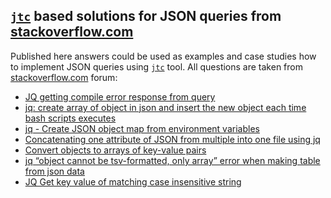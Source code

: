 ## [`jtc`](https://github.com/ldn-softdev/jtc) based solutions for JSON queries from [stackoverflow.com](https://stackoverflow.com/)

Published here answers could be used as examples and case studies how to implement JSON queries 
using [`jtc`](https://github.com/ldn-softdev/jtc) tool. All questions are taken from 
[stackoverflow.com](https://stackoverflow.com/questions/tagged/jq%2bor%2bjson%2bbash?tab=Newest)
forum:

- [JQ getting compile error response from query](https://github.com/ldn-softdev/stackoverflow-json/blob/master/lib/JQ%20getting%20compile%20error%20response%20from%20query.md)
- [jq: create array of object in json and insert the new object each time bash scripts executes](https://github.com/ldn-softdev/stackoverflow-json/blob/master/lib/create%20array%20of%20object%20in%20json%20and%20insert%20the%20new%20object%20each%20time%20bash%20scripts%20executes.md)
- [jq - Create JSON object map from environment variables](https://github.com/ldn-softdev/stackoverflow-json/blob/master/lib/Create%20JSON%20object%20map%20from%20environment%20variables.md)
- [Concatenating one attribute of JSON from multiple into one file using jq](https://github.com/ldn-softdev/stackoverflow-json/blob/master/lib/Concatenating%20one%20attribute%20of%20JSON%20from%20multiple%20into%20one%20file.md)
- [Convert objects to arrays of key-value pairs](https://github.com/ldn-softdev/stackoverflow-json/blob/master/lib/Convert%20objects%20to%20arrays%20of%20key-value%20pairs.md)
- [jq “object cannot be tsv-formatted, only array” error when making table from json data](https://github.com/ldn-softdev/stackoverflow-json/blob/master/lib/reformat%20objects%20to%20be%20tsv-formatted%20making%20table%20from%20json%20data.md)
- [JQ Get key value of matching case insensitive string](https://github.com/ldn-softdev/stackoverflow-json/blob/master/lib/Get%20key%20value%20of%20matching%20case%20insensitive%20string.md)

